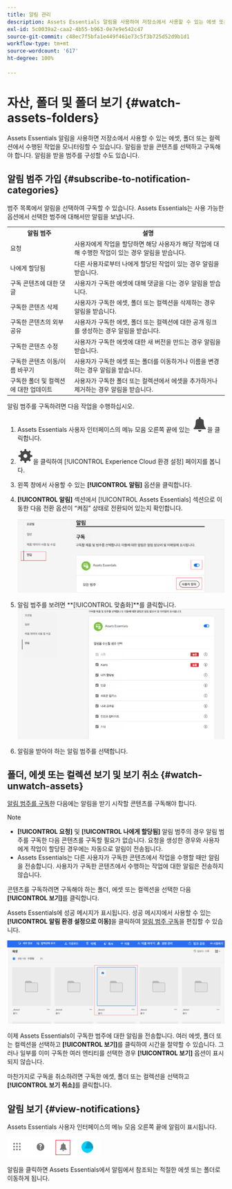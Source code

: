 ```yaml
---
title: 알림 관리
description: Assets Essentials 알림을 사용하여 저장소에서 사용할 수 있는 에셋 또는 폴더에서 수행된 작업을 모니터링합니다.
exl-id: 5c0039a2-caa2-4b55-b963-0e7e9e542c47
source-git-commit: c48ec7f5bfa1e449f461e73c5f3b725d52d9b1d1
workflow-type: tm+mt
source-wordcount: '617'
ht-degree: 100%

---
```


# 자산, 폴더 및 폴더 보기 {#watch-assets-folders}

Assets Essentials 알림을 사용하면 저장소에서 사용할 수 있는 에셋, 폴더 또는 컬렉션에서 수행된 작업을 모니터링할 수 있습니다. 알림을 받을 콘텐츠를 선택하고 구독해야 합니다. 알림을 받을 범주를 구성할 수도 있습니다.

## 알림 범주 가입 {#subscribe-to-notification-categories}

범주 목록에서 알림을 선택하여 구독할 수 있습니다. Assets Essentials는 사용 가능한 옵션에서 선택한 범주에 대해서만 알림을 보냅니다.

<table>
    <tbody>
     <tr>
      <th><strong>알림 범주</strong></th>
      <th><strong>설명</strong></th>
     </tr>
     <tr>
      <td>요청</td>
      <td>사용자에게 작업을 할당하면 해당 사용자가 해당 작업에 대해 수행한 작업이 있는 경우 알림을 받습니다.</td>
     </tr>
     <tr>
      <td>나에게 할당됨</td>
      <td>다른 사용자로부터 나에게 할당된 작업이 있는 경우 알림을 받습니다.</td>
     </tr>
     <tr>
      <td>구독 콘텐츠에 대한 댓글</td>
      <td>사용자가 구독한 에셋에 대해 댓글을 다는 경우 알림을 받습니다.</td>
     </tr>
     <tr>
      <td>구독한 콘텐츠 삭제</td>
      <td>사용자가 구독한 에셋, 폴더 또는 컬렉션을 삭제하는 경우 알림을 받습니다.</td>
     </tr>
     <tr>
      <td>구독한 콘텐츠의 외부 공유</td>
      <td>사용자가 구독한 에셋, 폴더 또는 컬렉션에 대한 공개 링크를 생성하는 경우 알림을 받습니다.</td>
     </tr>
     <tr>
      <td>구독한 콘텐츠 수정</td>
      <td>사용자가 구독한 에셋에 대한 새 버전을 만드는 경우 알림을 받습니다.</td>
     </tr>
     <tr>
      <td>구독한 콘텐츠 이동/이름 바꾸기</td>
      <td>사용자가 구독한 에셋 또는 폴더를 이동하거나 이름을 변경하는 경우 알림을 받습니다.</td>
     </tr>
     <tr>
      <td>구독한 폴더 및 컬렉션에 대한 업데이트</td>
      <td>사용자가 구독한 폴더 또는 컬렉션에서 에셋을 추가하거나 제거하는 경우 알림을 받습니다.</td>
     </tr>    
    </tbody>
   </table>

알림 범주를 구독하려면 다음 작업을 수행하십시오.

1. Assets Essentials 사용자 인터페이스의 메뉴 모음 오른쪽 끝에 있는 ![벨 아이콘](assets/bell-icon.svg)을 클릭합니다.

1. ![설정 아이콘](assets/settings-icon.svg)을 클릭하여 [!UICONTROL Experience Cloud 환경 설정] 페이지를 봅니다.

1. 왼쪽 창에서 사용할 수 있는 **[!UICONTROL 알림]** 옵션을 클릭합니다.

1. **[!UICONTROL 알림]** 섹션에서 [!UICONTROL Assets Essentials] 섹션으로 이동한 다음 전환 옵션이 “켜짐” 상태로 전환되어 있는지 확인합니다.

   ![Assets Essentials의 알림](assets/enable-notifications.png)

1. 알림 범주를 보려면 **[!UICONTROL 맞춤화]**를 클릭합니다.
   ![Assets Essentials의 알림](assets/enable-notification-categories.png)

1. 알림을 받아야 하는 알림 범주를 선택합니다.

## 폴더, 에셋 또는 컬렉션 보기 및 보기 취소 {#watch-unwatch-assets}

[알림 범주를 구독](#subscribe-to-notification-categories)한 다음에는 알림을 받기 시작할 콘텐츠를 구독해야 합니다.

>[!NOTE]
>
>* **[!UICONTROL 요청]** 및 **[!UICONTROL 나에게 할당됨]** 알림 범주의 경우 알림 범주를 구독한 다음 콘텐츠를 구독할 필요가 없습니다. 요청을 생성한 경우와 사용자에게 작업이 할당된 경우에는 자동으로 알림이 전송됩니다.
>* Assets Essentials는 다른 사용자가 구독한 콘텐츠에서 작업을 수행할 때만 알림을 전송합니다. 사용자가 구독한 콘텐츠에서 수행하는 작업에 대한 알림은 전송하지 않습니다.


콘텐츠를 구독하려면 구독해야 하는 폴더, 에셋 또는 컬렉션을 선택한 다음 **[!UICONTROL 보기]**&#x200B;를 클릭합니다.

Assets Essentials에 성공 메시지가 표시됩니다. 성공 메시지에서 사용할 수 있는 **[!UICONTROL 알림 환경 설정으로 이동]**&#x200B;을 클릭하여 [알림 범주 구독](#subscribe-to-notification-categories)을 편집할 수 있습니다.

![Assets Essentials의 알림](assets/watch-assets.png)

이제 Assets Essentials이 구독한 범주에 대한 알림을 전송합니다. 여러 에셋, 폴더 또는 컬렉션을 선택하고 **[!UICONTROL 보기]**&#x200B;를 클릭하여 시간을 절약할 수 있습니다. 그러나 일부를 이미 구독한 여러 엔티티를 선택한 경우 **[!UICONTROL 보기]** 옵션이 표시되지 않습니다.

마찬가지로 구독을 취소하려면 구독한 에셋, 폴더 또는 컬렉션을 선택하고 **[!UICONTROL 보기 취소]**&#x200B;를 클릭합니다.

## 알림 보기 {#view-notifications}

Assets Essentials 사용자 인터페이스의 메뉴 모음 오른쪽 끝에 알림이 표시됩니다.

![Assets Essentials의 알림](assets/notifications-assets-essentials.png)

알림을 클릭하면 Assets Essentials에서 알림에서 참조되는 적절한 에셋 또는 폴더로 이동하게 됩니다.
